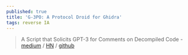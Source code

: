 ```yaml
---
published: true
title: 'G-3PO: A Protocol Droid for Ghidra'
tags: reverse IA
---
```

> A Script that Solicits GPT-3 for Comments on Decompiled Code - [medium](https://medium.com/tenable-techblog/g-3po-a-protocol-droid-for-ghidra-4b46fa72f1ff) / [HN](https://news.ycombinator.com/item?id=34250872) / [github](https://github.com/tenable/ghidra_tools/tree/main/g3po) 

